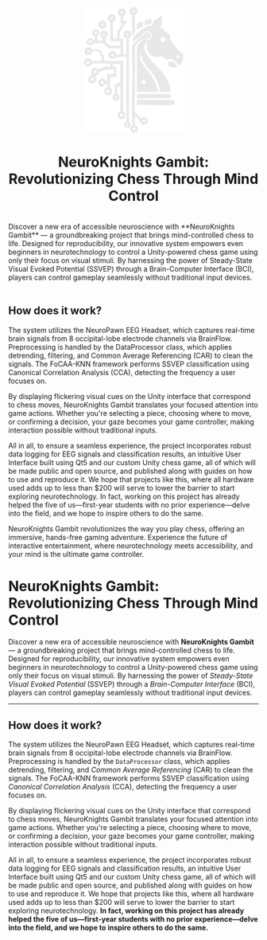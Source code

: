 <p align="center"><img src="static/img/logo_white.png" alt="NeuroKnights Logo" width="200"/></p>

<h1 align="center">NeuroKnights Gambit: Revolutionizing Chess Through Mind Control</h1>
<br>
Discover a new era of accessible neuroscience with **NeuroKnights Gambit** — a groundbreaking project that brings mind-controlled chess to life. Designed for reproducibility, our innovative system empowers even beginners in neurotechnology to control a Unity-powered chess game using only their focus on visual stimuli. By harnessing the power of Steady-State Visual Evoked Potential (SSVEP) through a Brain-Computer Interface (BCI), players can control gameplay seamlessly without traditional input devices.
<br>
<br>
<h2 align="left">How does it work?</h2>
The system utilizes the NeuroPawn EEG Headset, which captures real-time brain signals from 8 occipital-lobe electrode channels via BrainFlow. Preprocessing is handled by the DataProcessor class, which applies detrending, filtering, and Common Average Referencing (CAR) to clean the signals. The FoCAA-KNN framework performs SSVEP classification using Canonical Correlation Analysis (CCA), detecting the frequency a user focuses on.

By displaying flickering visual cues on the Unity interface that correspond to chess moves, NeuroKnights Gambit translates your focused attention into game actions. Whether you're selecting a piece, choosing where to move, or confirming a decision, your gaze becomes your game controller, making interaction possible without traditional inputs.

All in all, to ensure a seamless experience, the project incorporates robust data logging for EEG signals and classification results, an intuitive User Interface built using Qt5 and our custom Unity chess game, all of which will be made public and open source, and published along with guides on how to use and reproduce it. We hope that projects like this, where all hardware used adds up to less than $200 will serve to lower the barrier to start exploring neurotechnology. In fact, working on this project has already helped the five of us—first-year students with no prior experience—delve into the field, and we hope to inspire others to do the same.

NeuroKnights Gambit revolutionizes the way you play chess, offering an immersive, hands-free gaming adventure. Experience the future of interactive entertainment, where neurotechnology meets accessibility, and your mind is the ultimate game controller.


# **NeuroKnights Gambit: Revolutionizing Chess Through Mind Control**

Discover a new era of accessible neuroscience with **NeuroKnights Gambit** — a groundbreaking project that brings mind-controlled chess to life. Designed for reproducibility, our innovative system empowers even beginners in neurotechnology to control a Unity-powered chess game using only their focus on visual stimuli. By harnessing the power of *Steady-State Visual Evoked Potential* (SSVEP) through a *Brain-Computer Interface* (BCI), players can control gameplay seamlessly without traditional input devices.

---

## How does it work?

The system utilizes the NeuroPawn EEG Headset, which captures real-time brain signals from 8 occipital-lobe electrode channels via BrainFlow. Preprocessing is handled by the `DataProcessor` class, which applies detrending, filtering, and *Common Average Referencing* (CAR) to clean the signals. The FoCAA-KNN framework performs SSVEP classification using *Canonical Correlation Analysis* (CCA), detecting the frequency a user focuses on.

By displaying flickering visual cues on the Unity interface that correspond to chess moves, NeuroKnights Gambit translates your focused attention into game actions. Whether you're selecting a piece, choosing where to move, or confirming a decision, your gaze becomes your game controller, making interaction possible without traditional inputs.

All in all, to ensure a seamless experience, the project incorporates robust data logging for EEG signals and classification results, an intuitive User Interface built using Qt5 and our custom Unity chess game, all of which will be made public and open source, and published along with guides on how to use and reproduce it.  We hope that projects like this, where all hardware used adds up to less than $200 will serve to lower the barrier to start exploring neurotechnology. **In fact, working on this project has already helped the five of us—first-year students with no prior experience—delve into the field, and we hope to inspire others to do the same.**
